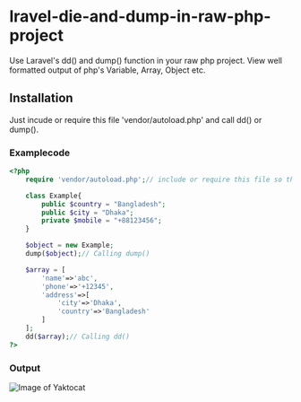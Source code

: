 # lravel-die-and-dump-in-raw-php-project
Use Laravel's dd() and dump() function in your raw php project.
View well formatted output of php's Variable, Array, Object etc.

## Installation
  Just incude or require this file 'vendor/autoload.php' and call dd() or dump().

### Examplecode
  
```php
<?php
	require 'vendor/autoload.php';// include or require this file so that you can use dd(), dump()

	class Example{
		public $country = "Bangladesh";
		public $city = "Dhaka";
		private $mobile = "+88123456";
	}

	$object = new Example;
	dump($object);// Calling dump()

	$array = [
		'name'=>'abc',
		'phone'=>'+12345',
		'address'=>[
			'city'=>'Dhaka',
			'country'=>'Bangladesh'
		]
	];
	dd($array);// Calling dd()
?>
```
### Output

![Image of Yaktocat](https://raw.githubusercontent.com/anisurrahmansagor/lravel-die-and-dump-in-raw-project/master/Output.jpg)

